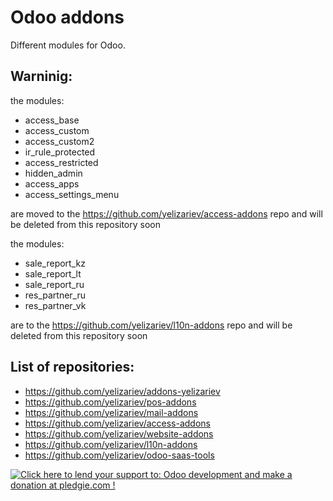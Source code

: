 Odoo addons
===========



Different modules for Odoo.

Warninig:
---------
the modules:
 - access_base
 - access_custom
 - access_custom2
 - ir_rule_protected
 - access_restricted
 - hidden_admin
 - access_apps
 - access_settings_menu

are moved to the https://github.com/yelizariev/access-addons repo and will be deleted from this repository soon

the modules:
 - sale_report_kz
 - sale_report_lt
 - sale_report_ru
 - res_partner_ru
 - res_partner_vk

are to the https://github.com/yelizariev/l10n-addons repo and will be deleted from this repository soon


List of repositories:
---------------------

* https://github.com/yelizariev/addons-yelizariev
* https://github.com/yelizariev/pos-addons
* https://github.com/yelizariev/mail-addons
* https://github.com/yelizariev/access-addons
* https://github.com/yelizariev/website-addons
* https://github.com/yelizariev/l10n-addons
* https://github.com/yelizariev/odoo-saas-tools

<a href='https://pledgie.com/campaigns/30787'><img alt='Click here to lend your support to: Odoo development and make a donation at pledgie.com !' src='https://pledgie.com/campaigns/30787.png?skin_name=chrome' border='0' ></a>
